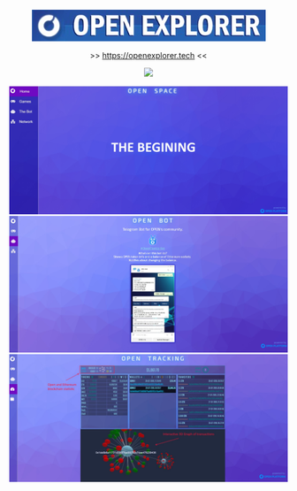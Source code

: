  <p align="center"><a target='_blank' href = "https://openexplorer.tech"><img src = "./img/title.jpg"></a></p>
 <p align="center">>> <a href="https://openexplorer.tech">https://openexplorer.tech</a> <<</p>
 <p align="center"><img src="https://img.shields.io/badge/STATUS-DEVELOPMENT-green"/></p>



![ScreenShort](https://raw.githubusercontent.com/alekcangp/OpenExplorer/master/img/first.jpg)
![ScreenShort](https://raw.githubusercontent.com/alekcangp/OpenExplorer/master/img/bot.jpg)
![ScreenShort](https://raw.githubusercontent.com/alekcangp/OpenExplorer/master/img/track.jpg)
